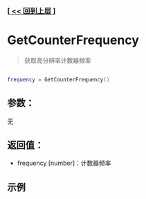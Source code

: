 ### [[ << 回到上层 ]](README.md)

# GetCounterFrequency

> 获取高分辨率计数器频率

```lua

frequency = GetCounterFrequency()

```

## 参数：

无

## 返回值：

+ frequency [number]：计数器频率

## 示例

```lua

```